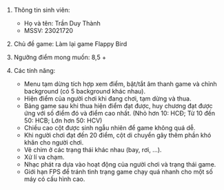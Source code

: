 1. Thông tin sinh viên:
    - Họ và tên: Trần Duy Thành
    - MSSV: 23021720
    
2. Chủ đề game: Làm lại game Flappy Bird

3. Ngưỡng điểm mong muốn: 8,5 +

4. Các tính năng:
    - Menu tạm dừng tích hợp xem điểm, bật/tắt âm thanh game và chỉnh background (có 5 background khác nhau).
    - Hiện điểm của người chơi khi đang chơi, tạm dừng và thua.
    - Bảng game sau khi thua hiện điểm đạt được, huy chương đạt được ứng với số điểm đó và điểm cao nhất.
     (Nhỏ hơn 10: HCĐ; Từ 10 đến 50: HCB; Lớn hơn 50: HCV)
    - Chiều cao cột được sinh ngẫu nhiên để game không quá dễ.
    - Khi người chơi đạt đến 20 điểm, cột di chuyển gây thêm phần khó khăn cho người chơi.
    - Vẽ chim ở các trạng thái khác nhau (bay, rơi, ...).
    - Xử lí va chạm.
    - Nhạc phát ra dựa vào hoạt động của người chơi và trạng thái game.
    - Giới hạn FPS để tránh tình trạng game chạy quá nhanh cho một số máy có cấu hình cao.
